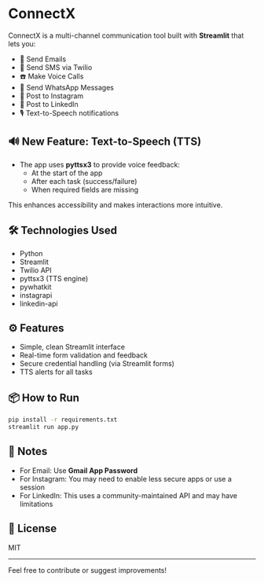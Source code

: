 # ConnectX

ConnectX is a multi-channel communication tool built with **Streamlit** that lets you:

- 📧 Send Emails
- 📱 Send SMS via Twilio
- ☎️ Make Voice Calls
- 💬 Send WhatsApp Messages
- 📸 Post to Instagram
- 🔗 Post to LinkedIn
- 🎙️ Text-to-Speech notifications

## 🔊 New Feature: Text-to-Speech (TTS)
- The app uses **pyttsx3** to provide voice feedback:
  - At the start of the app
  - After each task (success/failure)
  - When required fields are missing

This enhances accessibility and makes interactions more intuitive.

## 🛠 Technologies Used
- Python
- Streamlit
- Twilio API
- pyttsx3 (TTS engine)
- pywhatkit
- instagrapi
- linkedin-api

## ⚙️ Features
- Simple, clean Streamlit interface
- Real-time form validation and feedback
- Secure credential handling (via Streamlit forms)
- TTS alerts for all tasks

## 📦 How to Run
```bash
pip install -r requirements.txt
streamlit run app.py
```

## 🔐 Notes
- For Email: Use **Gmail App Password**
- For Instagram: You may need to enable less secure apps or use a session
- For LinkedIn: This uses a community-maintained API and may have limitations

## 📄 License
MIT

---
Feel free to contribute or suggest improvements!
